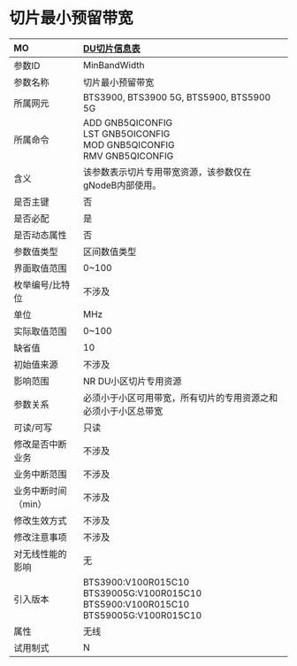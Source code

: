 # 切片最小预留带宽<table><thread><tr><th align = "left">MO</th><th align = "left"><a href = "index.html#切片最小预留带宽-4">DU切片信息表</a></td></tr></thread><tbody><tr><td>参数ID</td><td>MinBandWidth</td></tr><tr><td>参数名称</td><td>切片最小预留带宽</td></tr><tr><td>所属网元</td><td>BTS3900, BTS3900 5G, BTS5900, BTS5900 5G</td></tr><tr><td>所属命令</td><td>ADD GNB5QICONFIG<br>LST GNB5OICONFIG<br>MOD GNB5QICONFIG<br>RMV GNB5QICONFIG</td></tr><tr><td>含义</td><td>该参数表示切片专用带宽资源，该参数仅在gNodeB内部使用。</td></tr><tr><td>是否主键</td><td>否</td></tr><tr><td>是否必配</td><td>是</td></tr><tr><td>是否动态属性</td><td>否</td></tr><tr><td>参数值类型</td><td>区间数值类型</td></tr><tr><td>界面取值范围</td><td>0~100</td></tr><tr><td>枚举编号/比特位</td><td>不涉及</td></tr><tr><td>单位</td><td>MHz</td></tr><tr><td>实际取值范围</td><td>0~100</td></tr><tr><td>缺省值</td><td>10</td></tr><tr><td>初始值来源</td><td>不涉及</td></tr><tr><td>影响范围</td><td>NR DU小区切片专用资源</td></tr><tr><td>参数关系</td><td>必须小于小区可用带宽，所有切片的专用资源之和必须小于小区总带宽</td></tr><tr><td>可读/可写</td><td>只读</td></tr><tr><td>修改是否中断业务</td><td>不涉及</td></tr><tr><td>业务中断范围</td><td>不涉及</td></tr><tr><td>业务中断时间（min）</td><td>不涉及</td></tr><tr><td>修改生效方式</td><td>不涉及</td></tr><tr><td>修改注意事项</td><td>不涉及</td></tr><tr><td>对无线性能的影响</td><td>无</td></tr><tr><td>引入版本</td><td>BTS3900:V100R015C10<br>BTS39005G:V100R015C10<br>BTS5900:V100R015C10<br>BTS59005G:V100R015C10</td></tr><tr><td>属性</td><td>无线</td></tr><tr><td>试用制式</td><td>N</td></tr></tbody></table>